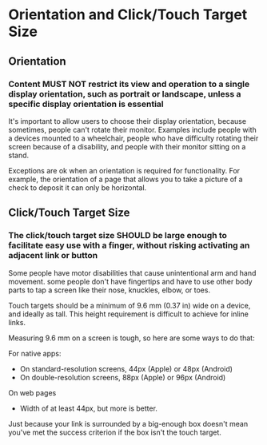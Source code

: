 # Orientation and Click/Touch Target Size

## Orientation

### Content MUST NOT restrict its view and operation to a single display orientation, such as portrait or landscape, unless a specific display orientation is essential

It's important to allow users to choose their display orientation, because sometimes, people can't rotate their monitor. Examples include people with a devices mounted to a wheelchair, people who have difficulty rotating their screen because of a disability, and people with their monitor sitting on a stand.

Exceptions are ok when an orientation is required for functionality. For example, the orientation of a page that allows you to take a picture of a check to deposit it can only be horizontal.

## Click/Touch Target Size

### The click/touch target size SHOULD be large enough to facilitate easy use with a finger, without risking activating an adjacent link or button

Some people have motor disabilities that cause unintentional arm and hand movement. some people don't have fingertips and have to use other body parts to tap a screen like their nose, knuckles, elbow, or toes.

Touch targets should be a minimum of 9.6 mm (0.37 in) wide on a device, and ideally as tall. This height requirement is difficult to achieve for inline links.

Measuring 9.6 mm on a screen is tough, so here are some ways to do that:

For native apps:
- On standard-resolution screens, 44px (Apple) or 48px (Android)
- On double-resolution screens, 88px (Apple) or 96px (Android)

On web pages
- Width of at least 44px, but more is better.

Just because your link is surrounded by a big-enough box doesn't mean you've met the success criterion if the box isn't the touch target.
